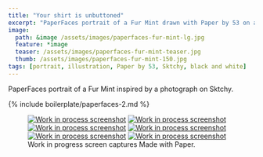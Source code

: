```yaml
---
title: "Your shirt is unbuttoned"
excerpt: "PaperFaces portrait of a Fur Mint drawn with Paper by 53 on an iPad."
image: 
  path: &image /assets/images/paperfaces-fur-mint-lg.jpg 
  feature: *image
  teaser: /assets/images/paperfaces-fur-mint-teaser.jpg
  thumb: /assets/images/paperfaces-fur-mint-150.jpg
tags: [portrait, illustration, Paper by 53, Sktchy, black and white]
---
```


PaperFaces portrait of a Fur Mint inspired by a photograph on Sktchy.

{% include boilerplate/paperfaces-2.md %}

<figure class="third">
	<a href="{{ site.url }}/assets/images/paperfaces-fur-mint-process-1-lg.jpg"><img src="{{ site.url }}/assets/images/paperfaces-fur-mint-process-1-600.jpg" alt="Work in process screenshot"></a>
	<a href="{{ site.url }}/assets/images/paperfaces-fur-mint-process-2-lg.jpg"><img src="{{ site.url }}/assets/images/paperfaces-fur-mint-process-2-600.jpg" alt="Work in process screenshot"></a>
	<a href="{{ site.url }}/assets/images/paperfaces-fur-mint-process-3-lg.jpg"><img src="{{ site.url }}/assets/images/paperfaces-fur-mint-process-3-600.jpg" alt="Work in process screenshot"></a>
	<a href="{{ site.url }}/assets/images/paperfaces-fur-mint-process-4-lg.jpg"><img src="{{ site.url }}/assets/images/paperfaces-fur-mint-process-4-600.jpg" alt="Work in process screenshot"></a>
	<a href="{{ site.url }}/assets/images/paperfaces-fur-mint-process-5-lg.jpg"><img src="{{ site.url }}/assets/images/paperfaces-fur-mint-process-5-600.jpg" alt="Work in process screenshot"></a>
	<a href="{{ site.url }}/assets/images/paperfaces-fur-mint-process-6-lg.jpg"><img src="{{ site.url }}/assets/images/paperfaces-fur-mint-process-6-600.jpg" alt="Work in process screenshot"></a>
	<figcaption>Work in progress screen captures Made with Paper.</figcaption>
</figure>
